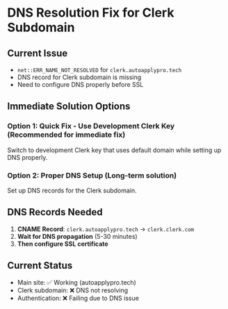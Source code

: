 # DNS Resolution Fix for Clerk Subdomain

## Current Issue
- `net::ERR_NAME_NOT_RESOLVED` for `clerk.autoapplypro.tech`
- DNS record for Clerk subdomain is missing
- Need to configure DNS properly before SSL

## Immediate Solution Options

### Option 1: Quick Fix - Use Development Clerk Key (Recommended for immediate fix)
Switch to development Clerk key that uses default domain while setting up DNS properly.

### Option 2: Proper DNS Setup (Long-term solution)
Set up DNS records for the Clerk subdomain.

## DNS Records Needed
1. **CNAME Record**: `clerk.autoapplypro.tech` → `clerk.clerk.com`
2. **Wait for DNS propagation** (5-30 minutes)
3. **Then configure SSL certificate**

## Current Status
- Main site: ✅ Working (autoapplypro.tech)
- Clerk subdomain: ❌ DNS not resolving
- Authentication: ❌ Failing due to DNS issue
